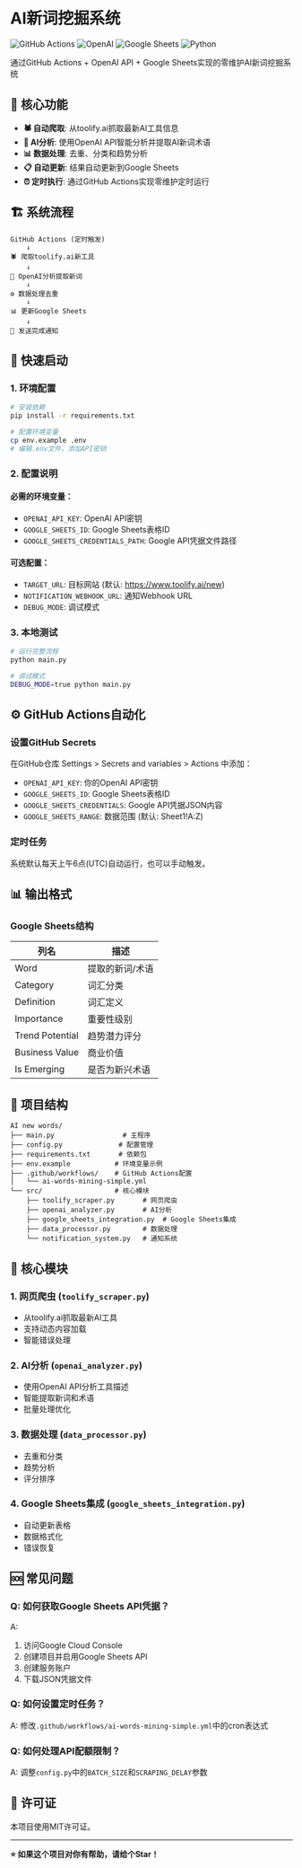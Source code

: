 # AI新词挖掘系统

![GitHub Actions](https://img.shields.io/badge/GitHub%20Actions-Enabled-brightgreen)
![OpenAI](https://img.shields.io/badge/OpenAI-API-orange)
![Google Sheets](https://img.shields.io/badge/Google%20Sheets-Integration-blue)
![Python](https://img.shields.io/badge/Python-3.9+-blue)

通过GitHub Actions + OpenAI API + Google Sheets实现的零维护AI新词挖掘系统

## 🌟 核心功能

- **🕷️ 自动爬取**: 从toolify.ai抓取最新AI工具信息
- **🧠 AI分析**: 使用OpenAI API智能分析并提取AI新词术语
- **📊 数据处理**: 去重、分类和趋势分析
- **📋 自动更新**: 结果自动更新到Google Sheets
- **⏰ 定时执行**: 通过GitHub Actions实现零维护定时运行

## 🏗️ 系统流程

```
GitHub Actions (定时触发)
    ↓
🕷️ 爬取toolify.ai新工具
    ↓
🧠 OpenAI分析提取新词
    ↓
⚙️ 数据处理去重
    ↓
📊 更新Google Sheets
    ↓
🔔 发送完成通知
```

## 🚀 快速启动

### 1. 环境配置

```bash
# 安装依赖
pip install -r requirements.txt

# 配置环境变量
cp env.example .env
# 编辑.env文件，添加API密钥
```

### 2. 配置说明

#### 必需的环境变量：
- `OPENAI_API_KEY`: OpenAI API密钥
- `GOOGLE_SHEETS_ID`: Google Sheets表格ID
- `GOOGLE_SHEETS_CREDENTIALS_PATH`: Google API凭据文件路径

#### 可选配置：
- `TARGET_URL`: 目标网站 (默认: https://www.toolify.ai/new)
- `NOTIFICATION_WEBHOOK_URL`: 通知Webhook URL
- `DEBUG_MODE`: 调试模式

### 3. 本地测试

```bash
# 运行完整流程
python main.py

# 调试模式
DEBUG_MODE=true python main.py
```

## ⚙️ GitHub Actions自动化

### 设置GitHub Secrets

在GitHub仓库 Settings > Secrets and variables > Actions 中添加：

- `OPENAI_API_KEY`: 你的OpenAI API密钥
- `GOOGLE_SHEETS_ID`: Google Sheets表格ID
- `GOOGLE_SHEETS_CREDENTIALS`: Google API凭据JSON内容
- `GOOGLE_SHEETS_RANGE`: 数据范围 (默认: Sheet1!A:Z)

### 定时任务

系统默认每天上午6点(UTC)自动运行，也可以手动触发。

## 📊 输出格式

### Google Sheets结构
| 列名 | 描述 |
|------|------|
| Word | 提取的新词/术语 |
| Category | 词汇分类 |
| Definition | 词汇定义 |
| Importance | 重要性级别 |
| Trend Potential | 趋势潜力评分 |
| Business Value | 商业价值 |
| Is Emerging | 是否为新兴术语 |

## 🎯 项目结构

```
AI new words/
├── main.py                 # 主程序
├── config.py              # 配置管理
├── requirements.txt       # 依赖包
├── env.example           # 环境变量示例
├── .github/workflows/    # GitHub Actions配置
│   └── ai-words-mining-simple.yml
└── src/                  # 核心模块
    ├── toolify_scraper.py       # 网页爬虫
    ├── openai_analyzer.py       # AI分析
    ├── google_sheets_integration.py  # Google Sheets集成
    ├── data_processor.py        # 数据处理
    └── notification_system.py   # 通知系统
```

## 🔧 核心模块

### 1. 网页爬虫 (`toolify_scraper.py`)
- 从toolify.ai抓取最新AI工具
- 支持动态内容加载
- 智能错误处理

### 2. AI分析 (`openai_analyzer.py`)
- 使用OpenAI API分析工具描述
- 智能提取新词和术语
- 批量处理优化

### 3. 数据处理 (`data_processor.py`)
- 去重和分类
- 趋势分析
- 评分排序

### 4. Google Sheets集成 (`google_sheets_integration.py`)
- 自动更新表格
- 数据格式化
- 错误恢复

## 🆘 常见问题

### Q: 如何获取Google Sheets API凭据？
A: 
1. 访问Google Cloud Console
2. 创建项目并启用Google Sheets API
3. 创建服务账户
4. 下载JSON凭据文件

### Q: 如何设置定时任务？
A: 修改`.github/workflows/ai-words-mining-simple.yml`中的cron表达式

### Q: 如何处理API配额限制？
A: 调整`config.py`中的`BATCH_SIZE`和`SCRAPING_DELAY`参数

## 📄 许可证

本项目使用MIT许可证。

---

**⭐ 如果这个项目对你有帮助，请给个Star！** 